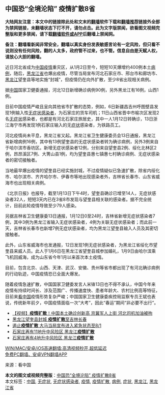  <h2>中国恐“全境沦陷” 疫情扩散8省</h2> <p class="notice"><b>大陆网友注意：本文中的链接除此处和文末的<a href="https://github.com/bannedbook/fanqiang" >翻墙</a>软件下载和<a href="https://github.com/killgcd/justmysocks/blob/master/README.md">翻墙推荐</a>链接外全部为禁网链接，未翻墙状态下打不开，请勿点击。此为文字版禁闻，欲看图文视频完整版和更多禁闻，请下载<a href="https://github.com/bannedbook/fanqiang">翻墙软件或APP</a>后翻墙上禁闻网。</p><p>备注：翻墙看新闻非常安全，翻墙以真实身份发表敏感言论有一定风险，但只看不说则没有任何风险，翻的人太多，政府管不过来，也不管。信息自由是天赋人权，请放心大胆的翻墙。</b></p>  <div class="entry"> <p>近日河北省成为<span class='wp_keywordlink_affiliate'><a href="https://www.bannedbook.org/" title="中国" target="_blank">中国</a></span><a href="https://www.bannedbook.org/bnews/tag/%E7%96%AB%E6%83%85/" class="st_tag internal_tag" rel="tag" title="标签 疫情 下的日志">疫情</a>重灾区，从1月2日至今，短短10天爆增约400例本土<a href="https://www.bannedbook.org/bnews/tag/%E7%97%85%E4%BE%8B/" class="st_tag internal_tag" rel="tag" title="标签 病例 下的日志">病例</a>，随后，<a href="https://www.bannedbook.org/bnews/tag/%E9%BB%91%E9%BE%99%E6%B1%9F%E7%9C%81/" class="st_tag internal_tag" rel="tag" title="标签 黑龙江省 下的日志">黑龙江省</a>也爆出疫情，尽管当局宣布河北石家庄市、邢台市和廊坊市、<a href="https://www.bannedbook.org/bnews/tag/%e9%bb%91%e9%be%99%e6%b1%9f/" class="st_tag internal_tag" rel="tag" title="标签 黑龙江 下的日志">黑龙江</a>望奎县等地实施“封城”，但疫情仍在向外扩散，至少8省出现相关病例。</p> <p>据<a href="https://www.bannedbook.org/bnews/tag/%E4%B8%AD%E5%9B%BD/" class="st_tag internal_tag" rel="tag" title="标签 中国 下的日志">中国</a>国家卫健委通报，河北12日新增确诊病例90例，另外黑龙江有16例，山西1例。</p> <p>目前中国疫情严峻且呈向其他省市扩散的态势，例如，6日新疆昌吉州呼图壁县发现1例输入性<a href="https://www.bannedbook.org/bnews/tag/%E6%97%A0%E7%97%87%E7%8A%B6%E6%84%9F%E6%9F%93%E8%80%85/" class="st_tag internal_tag" rel="tag" title="标签 无症状感染者 下的日志">无症状感染者</a>，为石家庄的货车司机；11日山西省晋中市榆次区发现2名<a href="https://www.bannedbook.org/bnews/tag/%E6%97%A0%E7%97%87%E7%8A%B6/" class="st_tag internal_tag" rel="tag" title="标签 无症状 下的日志">无症状</a>感染者，也都是有河北石家庄旅居史，其中一人1月12日转确诊，13日浙江海宁市再发现1例石家庄输入的无<a href="https://www.bannedbook.org/bnews/tag/%E7%97%87%E7%8A%B6/" class="st_tag internal_tag" rel="tag" title="标签 症状 下的日志">症状</a>感染者，为铁路员工。</p>  <p>河北疫情尚未平息，黑龙江省又起。黑龙江省卫生健康委员会13日通报，黑龙江省新增病例16例，其中有13例望奎县的无症状感染者转为确诊病例，另外3例来自于哈尔滨市香坊区。新增无症状感染者12例，分别来自望奎县2例、绥化北林区2例，昂昂溪区7例、大箐山县1例，均为望奎县惠七镇惠七村确诊病例、无症状感染者的密切接触者。</p> <p>当地最早爆出疫情的望奎县已经实施封城，不过疫情疑似已急速扩散，除省内绥化市、哈尔滨市、齐齐哈尔市、伊春市等地出现感染者外，吉林省长春市、山东省威海市也出现相关病例。</p> <p>《北京日报》也报导，截至1月13日下午4时，望奎县确诊已增至14人，无症状感染者32人，短短3天内已在3省8市发现与望奎县相关联的感染者。据不完全统计，目前此轮疫情导致至少79人感染。</p>  <p>另据吉林省卫生健康委13日通报，1月12日0至24时，吉林省新增无症状感染者7例，其中3例为黑龙江省输入无症状感染者，4例为关联无症状感染者；而此前一天，吉林省长春市也新增7例无症状感染者，均为黑龙江望奎县输入人员及其密切接触者。</p> <p>此外，山东省威海市也发通报，12日发现1例无症状感染者，为黑龙江省绥化市望奎县来威人员。此人于1月6日在黑龙江省望奎县城参加婚礼，1月9日由哈尔滨乘飞机回威海，成为山东省今年1月以来首次本土疫情。</p> <p>目前，包含北京、山西、天津、武汉、安徽、贵州等省市都出现了有河北确诊病例的行动轨迹，中国疫情恐已全面大爆发。</p>  <p>随着疫情急速扩散，中国国家卫健委发言人米锋13日也不得不承认，中国今年来疫情有持续时间长、涉及范围广、传播速度快、患者年龄大、农村比例高等特征，目前来<span class='wp_keywordlink_affiliate'><a href="https://www.secretchina.com/" title="看中国" target="_blank">看中国</a></span>疫情形势复杂严峻；中国国家卫生健康委疾控局监察专员王斌也表说，传统新年前夕，中国疫情面临一次“大考”，因此“春运”期间“非必要不出行”。</p> <ul class='op-related-articles' title='相关阅读'> <li><a href='https://www.bannedbook.org/bnews/comments/20210113/1466630.html' target='_blank'>【视频】<b>疫情扩散</b>！中国本土确诊创新高 京冀军人上街 河北司机加油被拘</a></li> <li><a href='https://www.bannedbook.org/bnews/cbnews/20210112/1466194.html' target='_blank'>黑龙江望奎县封城 <b>疫情扩散</b>至吉林长春</a></li> <li><a href='https://www.bannedbook.org/bnews/worldnews/20210112/1466193.html' target='_blank'>遏止<b>疫情扩散</b> 大马当局宣布进入紧急状态至8/1</a></li> <li><a href='https://www.bannedbook.org/bnews/cbnews/20210110/1465025.html' target='_blank'>石家庄再有11地升中风险区 黑龙江<b>疫情扩散</b></a></li> <li><a href='https://www.bannedbook.org/bnews/cbnews/20210110/1464965.html' target='_blank'>石家庄再有4地升中风险区 黑龙江<b>疫情扩散</b></a></li> </ul> <p class="texttj"> <a href="https://github.com/bannedbook/fanqiang/wiki/V2ray%E6%9C%BA%E5%9C%BA" target="_blank">WIN/MAC/安卓/iOS高速翻墙:高清视频秒开,超低延迟</a><br/> <a href="https://github.com/bannedbook/fanqiang/wiki/%E7%A6%81%E9%97%BB%E7%BD%91%E5%AE%89%E5%8D%93%E7%BF%BB%E5%A2%99%E6%96%B0%E9%97%BBAPP" target="_blank">免费PC翻墙、安卓VPN翻墙APP</a></p><p> 来源：看中国 </p><a name='sharetosocial'></a>       <div><b>本文的图文或视频完整版</b>：<a href='https://www.bannedbook.org/bnews/cnnews/20210114/1467125.html'>中国恐“全境沦陷” 疫情扩散8省</a></div>  </div><!--END ENTRY--> <div class="postfooter"> <div>本文标签：<a href="https://www.bannedbook.org/bnews/tag/%E4%B8%AD%E5%9B%BD/" rel="tag">中国</a>, <a href="https://www.bannedbook.org/bnews/tag/%E6%97%A0%E7%97%87%E7%8A%B6/" rel="tag">无症状</a>, <a href="https://www.bannedbook.org/bnews/tag/%E6%97%A0%E7%97%87%E7%8A%B6%E6%84%9F%E6%9F%93%E8%80%85/" rel="tag">无症状感染者</a>, <a href="https://www.bannedbook.org/bnews/tag/%E7%96%AB%E6%83%85/" rel="tag">疫情</a>, <a href="https://www.bannedbook.org/bnews/tag/%E7%96%AB%E6%83%85%E6%89%A9%E6%95%A3/" rel="tag">疫情扩散</a>, <a href="https://www.bannedbook.org/bnews/tag/%E7%97%85%E4%BE%8B/" rel="tag">病例</a>, <a href="https://www.bannedbook.org/bnews/tag/%E7%97%87%E7%8A%B6/" rel="tag">症状</a>, <a href="https://www.bannedbook.org/bnews/tag/%e9%bb%91%e9%be%99%e6%b1%9f/" rel="tag">黑龙江</a>, <a href="https://www.bannedbook.org/bnews/tag/%E9%BB%91%E9%BE%99%E6%B1%9F%E7%9C%81/" rel="tag">黑龙江省</a></div>  </div><!--END POSTFOOTER--> 